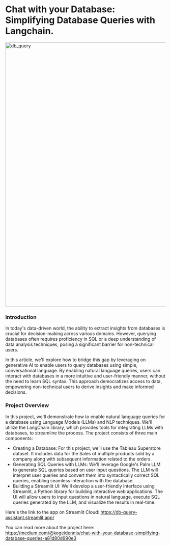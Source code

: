 # Chat with your Database: Simplifying Database Queries with Langchain.
<img width="830" alt="db_query" src="https://github.com/DennisChangach/Text_To_SQL_Superstore_Dataset/assets/41690660/406ae164-9548-47e6-a8e4-365a2bac8600">

### Introduction
In today's data-driven world, the ability to extract insights from databases is crucial for decision-making across various domains. However, querying databases often requires proficiency in SQL or a deep understanding of data analysis techniques, posing a significant barrier for non-technical users. 

In this article, we'll explore how to bridge this gap by leveraging on generative AI to enable users to query databases using simple, conversational language. By enabling natural language queries, users can interact with databases in a more intuitive and user-friendly manner, without the need to learn SQL syntax. This approach democratizes access to data, empowering non-technical users to derive insights and make informed decisions.

### Project Overview
In this project, we'll demonstrate how to enable natural language queries for a database using Language Models (LLMs) and NLP techniques. We'll utilize the LangChain library, which provides tools for integrating LLMs with databases, to streamline the process. The project consists of three main components:

- Creating a Database: For this project, we’ll use the Tableau Superstore dataset.  It includes data for the Sales of multiple products sold by a company along with subsequent information related to the orders.
- Generating SQL Queries with LLMs: We'll leverage Google's Palm LLM to generate SQL queries based on user input questions. The LLM will interpret user queries and convert them into syntactically correct SQL queries, enabling seamless interaction with the database.
- Building a Streamlit UI: We'll develop a user-friendly interface using Streamlit, a Python library for building interactive web applications. The UI will allow users to input questions in natural language, execute SQL queries generated by the LLM, and visualize the results in real-time.


Here's the link to the app on Streamlit Cloud: https://db-query-assistant.streamlit.app/

You can read more about the project here: https://medium.com/@kogeidennis/chat-with-your-database-simplifying-database-queries-a81d80d990e3

